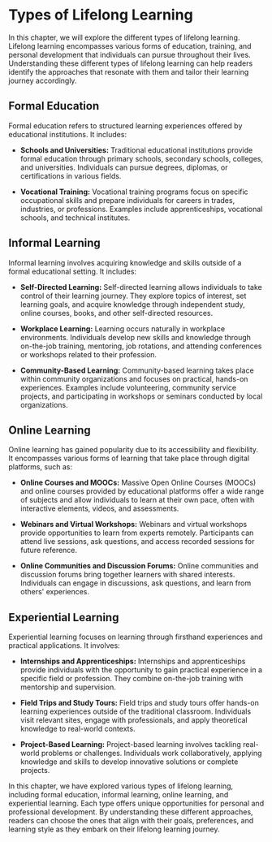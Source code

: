 Types of Lifelong Learning
===================================

In this chapter, we will explore the different types of lifelong learning. Lifelong learning encompasses various forms of education, training, and personal development that individuals can pursue throughout their lives. Understanding these different types of lifelong learning can help readers identify the approaches that resonate with them and tailor their learning journey accordingly.

Formal Education
----------------

Formal education refers to structured learning experiences offered by educational institutions. It includes:

* **Schools and Universities:** Traditional educational institutions provide formal education through primary schools, secondary schools, colleges, and universities. Individuals can pursue degrees, diplomas, or certifications in various fields.

* **Vocational Training:** Vocational training programs focus on specific occupational skills and prepare individuals for careers in trades, industries, or professions. Examples include apprenticeships, vocational schools, and technical institutes.

Informal Learning
-----------------

Informal learning involves acquiring knowledge and skills outside of a formal educational setting. It includes:

* **Self-Directed Learning:** Self-directed learning allows individuals to take control of their learning journey. They explore topics of interest, set learning goals, and acquire knowledge through independent study, online courses, books, and other self-directed resources.

* **Workplace Learning:** Learning occurs naturally in workplace environments. Individuals develop new skills and knowledge through on-the-job training, mentoring, job rotations, and attending conferences or workshops related to their profession.

* **Community-Based Learning:** Community-based learning takes place within community organizations and focuses on practical, hands-on experiences. Examples include volunteering, community service projects, and participating in workshops or seminars conducted by local organizations.

Online Learning
---------------

Online learning has gained popularity due to its accessibility and flexibility. It encompasses various forms of learning that take place through digital platforms, such as:

* **Online Courses and MOOCs:** Massive Open Online Courses (MOOCs) and online courses provided by educational platforms offer a wide range of subjects and allow individuals to learn at their own pace, often with interactive elements, videos, and assessments.

* **Webinars and Virtual Workshops:** Webinars and virtual workshops provide opportunities to learn from experts remotely. Participants can attend live sessions, ask questions, and access recorded sessions for future reference.

* **Online Communities and Discussion Forums:** Online communities and discussion forums bring together learners with shared interests. Individuals can engage in discussions, ask questions, and learn from others' experiences.

Experiential Learning
---------------------

Experiential learning focuses on learning through firsthand experiences and practical applications. It involves:

* **Internships and Apprenticeships:** Internships and apprenticeships provide individuals with the opportunity to gain practical experience in a specific field or profession. They combine on-the-job training with mentorship and supervision.

* **Field Trips and Study Tours:** Field trips and study tours offer hands-on learning experiences outside of the traditional classroom. Individuals visit relevant sites, engage with professionals, and apply theoretical knowledge to real-world contexts.

* **Project-Based Learning:** Project-based learning involves tackling real-world problems or challenges. Individuals work collaboratively, applying knowledge and skills to develop innovative solutions or complete projects.

In this chapter, we have explored various types of lifelong learning, including formal education, informal learning, online learning, and experiential learning. Each type offers unique opportunities for personal and professional development. By understanding these different approaches, readers can choose the ones that align with their goals, preferences, and learning style as they embark on their lifelong learning journey.
